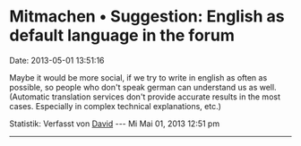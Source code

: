 Mitmachen • Suggestion: English as default language in the forum
================================================================

Date: 2013-05-01 13:51:16

Maybe it would be more social, if we try to write in english as often as
possible, so people who don\'t speak german can understand us as well.
(Automatic translation services don\'t provide accurate results in the
most cases. Especially in complex technical explanations, etc.)

Statistik: Verfasst von
[David](http://forum.yacy-websuche.de/memberlist.php?mode=viewprofile&u=8887)
--- Mi Mai 01, 2013 12:51 pm

------------------------------------------------------------------------

